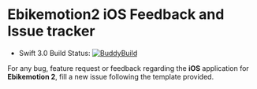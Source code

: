 # Ebikemotion2 iOS Feedback and Issue tracker

* Swift 3.0 Build Status: [![BuddyBuild](https://dashboard.buddybuild.com/api/statusImage?appID=56ba749ef03f3a01007ecb70&branch=swift-3.0&build=latest)](https://dashboard.buddybuild.com/apps/56ba749ef03f3a01007ecb70/build/latest?branch=swift-3.0)

For any bug, feature request or feedback regarding the **iOS** application for **Ebikemotion 2**, fill a new issue following the template provided.
